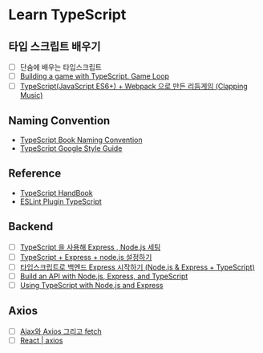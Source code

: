 # Learn TypeScript

## 타입 스크립트 배우기

- [ ] 단숨에 배우는 타입스크립트
- [ ] [Building a game with TypeScript. Game Loop](https://levelup.gitconnected.com/gamedev-patterns-and-algorithms-with-typescript-game-loop-part-1-2-699919bb9b71)
- [ ] [TypeScript(JavaScript ES6+) + Webpack 으로 만든 리듬게임 (Clapping Music)](http://yoonbumtae.com/?p=3517)

## Naming Convention

- [TypeScript Book Naming Convention](https://github.com/basarat/typescript-book/blob/master/docs/styleguide/styleguide.md#filename)
- [TypeScript Google Style Guide](https://google.github.io/styleguide/tsguide.html#source-organization)

## Reference

- [TypeScript HandBook](https://typescript-kr.github.io/)
- [ESLint Plugin TypeScript](https://www.npmjs.com/package/@typescript-eslint/eslint-plugin)

## Backend
- [ ] [TypeScript 을 사용해 Express , Node.js 세팅](https://hckcksrl.medium.com/typescript-%EC%9D%84-%EC%82%AC%EC%9A%A9%ED%95%B4-express-node-js-%EC%84%B8%ED%8C%85-12bbdd62513f)
- [ ] [TypeScript + Express + node.js 설정하기](https://velog.io/@y1andyu/TypeScript-Express-node.js-%EC%84%A4%EC%A0%95%ED%95%98%EA%B8%B0)
- [ ] [타입스크립트로 백엔드 Express 시작하기 (Node.js & Express + TypeScript)](https://kimyang-sun.tistory.com/entry/%ED%83%80%EC%9E%85%EC%8A%A4%ED%81%AC%EB%A6%BD%ED%8A%B8%EB%A1%9C-Express-%EC%8B%9C%EC%9E%91%ED%95%98%EA%B8%B0-Nodejs-Express-TypeScript)
- [ ] [Build an API with Node.js, Express, and TypeScript](https://www.split.io/blog/node-js-typescript-express-tutorial/)
- [ ] [Using TypeScript with Node.js and Express](https://blog.logrocket.com/typescript-with-node-js-and-express/)

## Axios

- [ ] [Ajax와 Axios 그리고 fetch](https://velog.io/@kysung95/%EA%B0%9C%EB%B0%9C%EC%83%81%EC%8B%9D-Ajax%EC%99%80-Axios-%EA%B7%B8%EB%A6%AC%EA%B3%A0-fetch)
- [ ] [React | axios](https://velog.io/@shin6403/React-axios%EB%9E%80-feat.-Fetch-API)